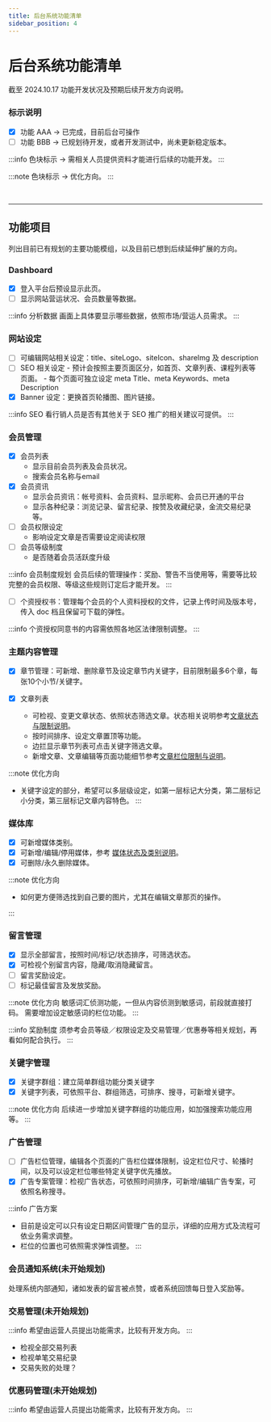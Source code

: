 ```yaml
---
title: 后台系统功能清单
sidebar_position: 4
---
```


# 后台系统功能清单

截至 2024.10.17 功能开发状况及预期后续开发方向说明。

### 标示说明

-   [x] 功能 AAA -> 已完成，目前后台可操作
-   [ ] 功能 BBB -> 已规划待开发，或者开发测试中，尚未更新稳定版本。

:::info 色块标示 -> 需相关人员提供资料才能进行后续的功能开发。
:::

:::note 色块标示 -> 优化方向。
:::

<br/>

---

## 功能项目

列出目前已有规划的主要功能模组，以及目前已想到后续延伸扩展的方向。

### Dashboard

-   [x] 登入平台后预设显示此页。
-   [ ] 显示网站营运状况、会员数量等数据。

:::info 分析数据
画面上具体要显示哪些数据，依照市场/营运人员需求。
:::

### 网站设定

-   [ ] 可编辑网站相关设定：title、siteLogo、siteIcon、shareImg 及 description
-   [ ] SEO 相关设定 - 预计会按照主要页面区分，如首页、文章列表、课程列表等页面。 - 每个页面可独立设定 meta Title、meta Keywords、meta Description
-   [x] Banner 设定：更换首页轮播图、图片链接。

:::info SEO
看行销人员是否有其他关于 SEO 推广的相关建议可提供。
:::

### 会员管理

-   [x] 会员列表
    -   显示目前会员列表及会员状况。
    -   搜索会员名称与email
-   [x] 会员资讯
    -   显示会员资讯：帐号资料、会员资料、显示昵称、会员已开通的平台
    -   显示各种纪录：浏览记录、留言纪录、按赞及收藏纪录，金流交易纪录等。
-   [ ] 会员权限设定
    -   影响设定文章是否需要设定阅读权限
-   [ ] 会员等级制度
    -   是否随着会员活跃度升级

:::info 会员制度规划
会员后续的管理操作：奖励、警告不当使用等，需要等比较完整的会员权限、等级这些规则订定后才能开发。
:::

-   [ ] 个资授权书：管理每个会员的个人资料授权的文件，记录上传时间及版本号，传入 doc 档且保留可下载的弹性。

:::info 个资授权同意书的内容需依照各地区法律限制调整。
:::

### 主题内容管理

-   [x] 章节管理：可新增、删除章节及设定章节内关键字，目前限制最多6个章，每张10个小节/关键字。
-   [x] 文章列表

    -   可检视、变更文章状态、依照状态筛选文章。状态相关说明参考[文章状态与限制说明](/docs//beauty/content/article-status.md)。
    -   按时间排序、设定文章置顶等功能。
    -   边拦显示章节列表可点击关键字筛选文章。
    -   新增文章、文章编辑等页面功能细节参考[文章栏位限制与说明](/docs/beauty/content/article-content-limit.md)。

:::note 优化方向

-   关键字设定的部分，希望可以多层级设定，如第一层标记大分类，第二层标记小分类，第三层标记文章内容特色。
    :::

### 媒体库

-   [x] 可新增媒体类别。
-   [x] 可新增/编辑/停用媒体，参考 [媒体状态及类别说明](/docs/beauty/media/media-status.md)。
-   [x] 可删除/永久删除媒体。

:::note 优化方向

-   如何更方便筛选找到自己要的图片，尤其在编辑文章那页的操作。

:::

### 留言管理

-   [x] 显示全部留言，按照时间/标记/状态排序，可筛选状态。
-   [x] 可检视个别留言内容，隐藏/取消隐藏留言。
-   [ ] 留言奖励设定。
-   [ ] 标记最佳留言及发放奖励。

:::note 优化方向
敏感词汇侦测功能，一但从内容侦测到敏感词，前段就直接打码。
需要增加设定敏感词的栏位功能。
:::

:::info 奖励制度
须参考会员等级／权限设定及交易管理／优惠券等相关规划，再看如何配合执行。
:::

### 关键字管理

-   [x] 关键字群组：建立简单群组功能分类关键字
-   [x] 关键字列表，可依照平台、群组筛选，可排序、搜寻，可新增关键字。

:::note 优化方向
后续进一步增加关键字群组的功能应用，如加强搜索功能应用等。
:::

### 广告管理

-   [ ] 广告栏位管理，编辑各个页面的广告栏位媒体限制，设定栏位尺寸、轮播时间，以及可以设定栏位哪些特定关键字优先播放。
-   [x] 广告专案管理：检视广告状态，可依照时间排序，可新增/编辑广告专案，可依照名称搜寻。

:::info 广告方案

-   目前是设定可以只有设定日期区间管理广告的显示，详细的应用方式及流程可依业务需求调整。
-   栏位的位置也可依照需求弹性调整。
    :::

### 会员通知系统(未开始规划)

处理系统内部通知，诸如发表的留言被点赞，或者系统回馈每日登入奖励等。

### 交易管理(未开始规划)

:::info 希望由运营人员提出功能需求，比较有开发方向。
:::

-   检视全部交易列表
-   检视单笔交易纪录
-   交易失败的处理？

### 优惠码管理(未开始规划)

:::info 希望由运营人员提出功能需求，比较有开发方向。
:::
